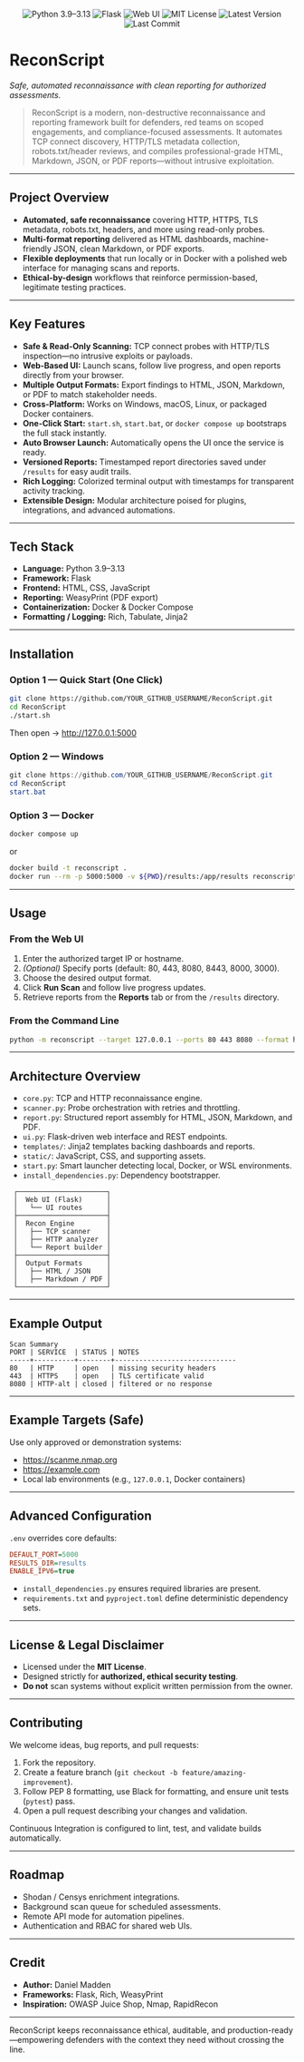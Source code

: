 <p align="center">
  <img src="https://img.shields.io/badge/Language-Python_3.9–3.13-blue?logo=python&logoColor=white" alt="Python 3.9–3.13">
  <img src="https://img.shields.io/badge/Framework-Flask-green?logo=flask&logoColor=white" alt="Flask">
  <img src="https://img.shields.io/badge/UI-Web_UI-orange?logo=html5&logoColor=white" alt="Web UI">
  <img src="https://img.shields.io/badge/License-MIT-yellow?logo=open-source-initiative&logoColor=white" alt="MIT License">
  <img src="https://img.shields.io/github/v/release/YOUR_GITHUB_USERNAME/ReconScript?label=Version" alt="Latest Version">
  <img src="https://img.shields.io/github/last-commit/YOUR_GITHUB_USERNAME/ReconScript?label=Last%20Commit" alt="Last Commit">
</p>

# ReconScript

*Safe, automated reconnaissance with clean reporting for authorized assessments.*

> ReconScript is a modern, non-destructive reconnaissance and reporting framework built for defenders, red teams on scoped engagements, and compliance-focused assessments. It automates TCP connect discovery, HTTP/TLS metadata collection, robots.txt/header reviews, and compiles professional-grade HTML, Markdown, JSON, or PDF reports—without intrusive exploitation.

---

## Project Overview

- **Automated, safe reconnaissance** covering HTTP, HTTPS, TLS metadata, robots.txt, headers, and more using read-only probes.
- **Multi-format reporting** delivered as HTML dashboards, machine-friendly JSON, clean Markdown, or PDF exports.
- **Flexible deployments** that run locally or in Docker with a polished web interface for managing scans and reports.
- **Ethical-by-design** workflows that reinforce permission-based, legitimate testing practices.

---

## Key Features

- **Safe & Read-Only Scanning:** TCP connect probes with HTTP/TLS inspection—no intrusive exploits or payloads.
- **Web-Based UI:** Launch scans, follow live progress, and open reports directly from your browser.
- **Multiple Output Formats:** Export findings to HTML, JSON, Markdown, or PDF to match stakeholder needs.
- **Cross-Platform:** Works on Windows, macOS, Linux, or packaged Docker containers.
- **One-Click Start:** `start.sh`, `start.bat`, or `docker compose up` bootstraps the full stack instantly.
- **Auto Browser Launch:** Automatically opens the UI once the service is ready.
- **Versioned Reports:** Timestamped report directories saved under `/results` for easy audit trails.
- **Rich Logging:** Colorized terminal output with timestamps for transparent activity tracking.
- **Extensible Design:** Modular architecture poised for plugins, integrations, and advanced automations.

---

## Tech Stack

- **Language:** Python 3.9–3.13
- **Framework:** Flask
- **Frontend:** HTML, CSS, JavaScript
- **Reporting:** WeasyPrint (PDF export)
- **Containerization:** Docker & Docker Compose
- **Formatting / Logging:** Rich, Tabulate, Jinja2

---

## Installation

### Option 1 — Quick Start (One Click)
```bash
git clone https://github.com/YOUR_GITHUB_USERNAME/ReconScript.git
cd ReconScript
./start.sh
```
Then open → <http://127.0.0.1:5000>

### Option 2 — Windows
```powershell
git clone https://github.com/YOUR_GITHUB_USERNAME/ReconScript.git
cd ReconScript
start.bat
```

### Option 3 — Docker
```bash
docker compose up
```
or
```bash
docker build -t reconscript .
docker run --rm -p 5000:5000 -v ${PWD}/results:/app/results reconscript
```

---

## Usage

### From the Web UI
1. Enter the authorized target IP or hostname.
2. *(Optional)* Specify ports (default: 80, 443, 8080, 8443, 8000, 3000).
3. Choose the desired output format.
4. Click **Run Scan** and follow live progress updates.
5. Retrieve reports from the **Reports** tab or from the `/results` directory.

### From the Command Line
```bash
python -m reconscript --target 127.0.0.1 --ports 80 443 8080 --format html
```

---

## Architecture Overview

- `core.py`: TCP and HTTP reconnaissance engine.
- `scanner.py`: Probe orchestration with retries and throttling.
- `report.py`: Structured report assembly for HTML, JSON, Markdown, and PDF.
- `ui.py`: Flask-driven web interface and REST endpoints.
- `templates/`: Jinja2 templates backing dashboards and reports.
- `static/`: JavaScript, CSS, and supporting assets.
- `start.py`: Smart launcher detecting local, Docker, or WSL environments.
- `install_dependencies.py`: Dependency bootstrapper.

```
 ┌──────────────────────┐
 │  Web UI (Flask)      │
 │   └── UI routes      │
 ├──────────────────────┤
 │  Recon Engine        │
 │   ├── TCP scanner    │
 │   ├── HTTP analyzer  │
 │   └── Report builder │
 ├──────────────────────┤
 │  Output Formats      │
 │   ├── HTML / JSON    │
 │   ├── Markdown / PDF │
 └──────────────────────┘
```

---

## Example Output

```text
Scan Summary
PORT | SERVICE  | STATUS | NOTES
-----+----------+--------+------------------------------
80   | HTTP     | open   | missing security headers
443  | HTTPS    | open   | TLS certificate valid
8080 | HTTP-alt | closed | filtered or no response
```

---

## Example Targets (Safe)

Use only approved or demonstration systems:

- <https://scanme.nmap.org>
- <https://example.com>
- Local lab environments (e.g., `127.0.0.1`, Docker containers)

---

## Advanced Configuration

`.env` overrides core defaults:
```ini
DEFAULT_PORT=5000
RESULTS_DIR=results
ENABLE_IPV6=true
```

- `install_dependencies.py` ensures required libraries are present.
- `requirements.txt` and `pyproject.toml` define deterministic dependency sets.

---

## License & Legal Disclaimer

- Licensed under the **MIT License**.
- Designed strictly for **authorized, ethical security testing**.
- **Do not** scan systems without explicit written permission from the owner.

---

## Contributing

We welcome ideas, bug reports, and pull requests:

1. Fork the repository.
2. Create a feature branch (`git checkout -b feature/amazing-improvement`).
3. Follow PEP 8 formatting, use Black for formatting, and ensure unit tests (`pytest`) pass.
4. Open a pull request describing your changes and validation.

Continuous Integration is configured to lint, test, and validate builds automatically.

---

## Roadmap

- Shodan / Censys enrichment integrations.
- Background scan queue for scheduled assessments.
- Remote API mode for automation pipelines.
- Authentication and RBAC for shared web UIs.

---

## Credit

- **Author:** Daniel Madden
- **Frameworks:** Flask, Rich, WeasyPrint
- **Inspiration:** OWASP Juice Shop, Nmap, RapidRecon

---

ReconScript keeps reconnaissance ethical, auditable, and production-ready—empowering defenders with the context they need without crossing the line.
